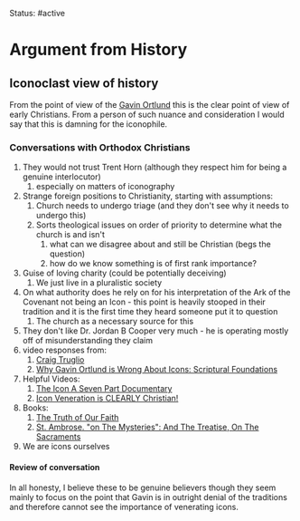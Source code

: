 Status: #active 
# Argument from History
## Iconoclast view of history

From the point of view of the [Gavin Ortlund](https://www.youtube.com/watch?v=_ytYX4dXpRo&ab_channel=TruthUnites) this is the clear point of view of early Christians. From a person of such nuance and consideration I would say that this is damning for the iconophile. 

### Conversations with Orthodox Christians
1. They would not trust Trent Horn (although they respect him for being a genuine interlocutor)
	1. especially on matters of iconography
2. Strange foreign positions to Christianity, starting with assumptions:
	1. Church needs to undergo triage (and they don't see why it needs to undergo this)
	2. Sorts theological issues on order of priority to determine what the church is and isn't
		1. what can we disagree about and still be Christian (begs the question)
		2. how do we know something is of first rank importance?
3. Guise of loving charity (could be potentially deceiving)
	1. We just live in a pluralistic society
4. On what authority does he rely on for his interpretation of the Ark of the Covenant not being an Icon - this point is heavily stooped in their tradition and it is the first time they heard someone put it to question
	1. The church as a necessary source for this
5. They don't like Dr. Jordan B Cooper very much - he is operating mostly off of misunderstanding they claim
6. video responses from:
	1. [Craig Truglio](https://www.youtube.com/watch?v=kKEntO868hc&ab_channel=TruthUnites)
	2. [Why Gavin Ortlund is Wrong About Icons: Scriptural Foundations](https://www.youtube.com/watch?v=0P4rLk-FlHk&ab_channel=SeraphimHamilton)
7. Helpful Videos:
	1. [The Icon A Seven Part Documentary](https://www.youtube.com/watch?v=7jvap4ItDlk&ab_channel=TheEasternOrthodox)
	2. [Icon Veneration is CLEARLY Christian!](https://www.youtube.com/watch?v=jdwr7jGUNw0&ab_channel=DavidErhan)
8. Books:
	1. [The Truth of Our Faith](https://www.amazon.com/Truth-Faith-Elder-Cleopa-Romania/dp/9608677807)
	2. [St. Ambrose. "on The Mysteries": And The Treatise, On The Sacraments](https://oll.libertyfund.org/title/ambrose-on-the-mysteries-and-the-treatise-on-the-sacraments)
9. We are icons ourselves
#### Review of conversation
In all honesty, I believe these to be genuine believers though they seem mainly to focus on the point that Gavin is in outright denial of the traditions and therefore cannot see the importance of venerating icons.